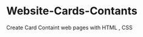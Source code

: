 # Website-Cards-Contants
 Create Card Containt web pages with HTML , CSS
 
<img src="Image/Wesite-cards.jpg" alt="" id="img1" />
